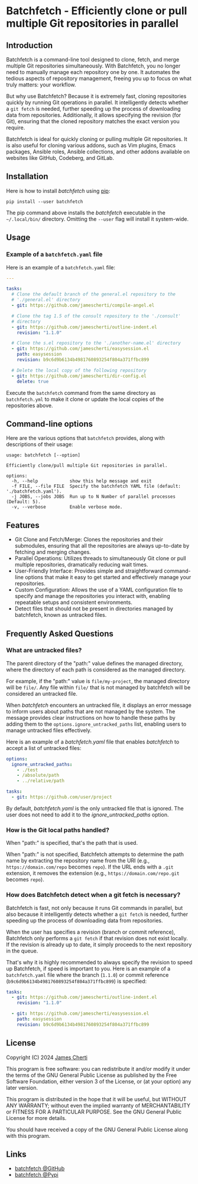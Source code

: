 # Batchfetch - Efficiently clone or pull multiple Git repositories in parallel

## Introduction

Batchfetch is a command-line tool designed to clone, fetch, and merge multiple Git repositories simultaneously. With Batchfetch, you no longer need to manually manage each repository one by one. It automates the tedious aspects of repository management, freeing you up to focus on what truly matters: your workflow.

But why use Batchfetch? Because it is extremely fast, cloning repositories quickly by running Git operations in parallel. It intelligently detects whether a `git fetch` is needed, further speeding up the process of downloading data from repositories. Additionally, it allows specifying the revision (for Git), ensuring that the cloned repository matches the exact version you require.

Batchfetch is ideal for quickly cloning or pulling multiple Git repositories. It is also useful for cloning various addons, such as Vim plugins, Emacs packages, Ansible roles, Ansible collections, and other addons available on websites like GitHub, Codeberg, and GitLab.

## Installation

Here is how to install *batchfetch* using [pip](https://pypi.org/project/pip/):
```
pip install --user batchfetch
```

The pip command above installs the *batchfetch* executable in the `~/.local/bin/` directory. Omitting the `--user` flag will install it system-wide.

## Usage

### Example of a `batchfetch.yaml` file

Here is an example of a `batchfetch.yaml` file:

```yaml
---

tasks:
  # Clone the default branch of the general.el repository to the
  # './general.el' directory
  - git: https://github.com/jamescherti/compile-angel.el

  # Clone the tag 1.5 of the consult repository to the './consult'
  # directory
  - git: https://github.com/jamescherti/outline-indent.el
    revision: "1.1.0"

  # Clone the s.el repository to the './another-name.el' directory
  - git: https://github.com/jamescherti/easysession.el
    path: easysession
    revision: b9c6d9b6134b4981760893254f804a371ffbc899

  # Delete the local copy of the following repository
  - git: https://github.com/jamescherti/dir-config.el
    delete: true
```

Execute the `batchfetch` command from the same directory as `batchfetch.yml` to make it clone or update the local copies of the repositories above.

## Command-line options

Here are the various options that `batchfetch` provides, along with descriptions of their usage:

```
usage: batchfetch [--option]

Efficiently clone/pull multiple Git repositories in parallel.

options:
  -h, --help            show this help message and exit
  -f FILE, --file FILE  Specify the batchfetch YAML file (default: './batchfetch.yaml').
  -j JOBS, --jobs JOBS  Run up to N Number of parallel processes (Default: 5).
  -v, --verbose         Enable verbose mode.
```

## Features
- Git Clone and Fetch/Merge: Clones the repositories and their submodules, ensuring that all the repositories are always up-to-date by fetching and merging changes.
- Parallel Operations: Utilizes threads to simultaneously Git clone or pull multiple repositories, dramatically reducing wait times.
- User-Friendly Interface: Provides simple and straightforward command-line options that make it easy to get started and effectively manage your repositories.
- Custom Configuration: Allows the use of a YAML configuration file to specify and manage the repositories you interact with, enabling repeatable setups and consistent environments.
- Detect files that should not be present in directories managed by batchfetch, known as untracked files.
## Frequently Asked Questions

### What are untracked files?

The parent directory of the "path:" value defines the managed directory, where the directory of each path is considered as the managed directory.

For example, if the "path:" value is `file/my-project`, the managed directory will be `file/`. Any file within `file/` that is not managed by batchfetch will be considered an untracked file.

When *batchfetch* encounters an untracked file, it displays an error message to inform users about paths that are not managed by the system. The message provides clear instructions on how to handle these paths by adding them to the `options.ignore_untracked_paths` list, enabling users to manage untracked files effectively.

Here is an example of a *batchfetch.yaml* file that enables *batchfetch* to accept a list of untracked files:

``` yaml
options:
  ignore_untracked_paths:
    - ./test
    - /absolute/path
    - ../relative/path

tasks:
  - git: https://github.com/user/project
```

By default, *batchfetch.yaml* is the only untracked file that is ignored. The user does not need to add it to the *ignore_untracked_paths* option.

### How is the Git local paths handled?

When "path:" is specified, that's the path that is used.

When "path:" is not specified, Batchfetch attempts to determine the path name by extracting the repository name from the URI (e.g., `https://domain.com/repo` becomes `repo`). If the URL ends with a `.git` extension, it removes the extension (e.g., `https://domain.com/repo.git` becomes `repo`).

### How does Batchfetch detect when a git fetch is necessary?

Batchfetch is fast, not only because it runs Git commands in parallel, but also because it intelligently detects whether a `git fetch` is needed, further speeding up the process of downloading data from repositories.

When the user has specifies a revision (branch or commit reference), Batchfetch only performs a `git fetch` if that revision does not exist locally. If the revision is already up to date, it simply proceeds to the next repository in the queue.

That's why it is highly recommended to always specify the revision to speed up Batchfetch, if speed is important to you. Here is an example of a `batchfetch.yaml` file where the branch (`1.1.0`) or commit reference (`b9c6d9b6134b4981760893254f804a371ffbc899`) is specified:
``` yaml
tasks:
  - git: https://github.com/jamescherti/outline-indent.el
    revision: "1.1.0"

  - git: https://github.com/jamescherti/easysession.el
    path: easysession
    revision: b9c6d9b6134b4981760893254f804a371ffbc899
```

## License

Copyright (C) 2024 [James Cherti](https://www.jamescherti.com)

This program is free software: you can redistribute it and/or modify it under the terms of the GNU General Public License as published by the Free Software Foundation, either version 3 of the License, or (at your option) any later version.

This program is distributed in the hope that it will be useful, but WITHOUT ANY WARRANTY; without even the implied warranty of MERCHANTABILITY or FITNESS FOR A PARTICULAR PURPOSE. See the GNU General Public License for more details.

You should have received a copy of the GNU General Public License along with this program.

## Links

- [batchfetch @GitHub](https://github.com/jamescherti/batchfetch)
- [batchfetch @Pypi](https://pypi.org/project/batchfetch/)
